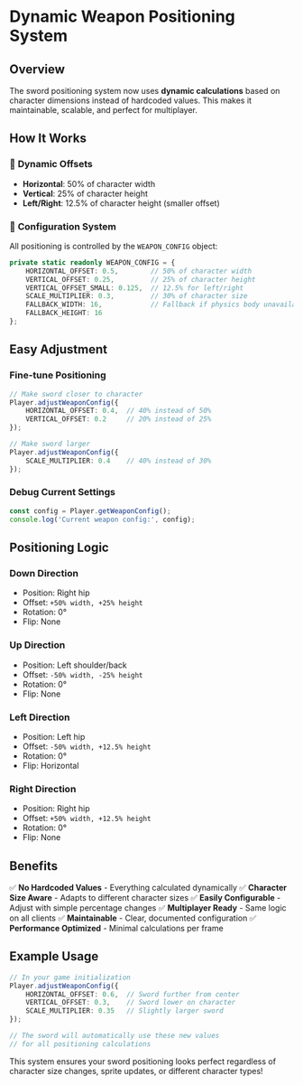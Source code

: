 # Dynamic Weapon Positioning System

## Overview

The sword positioning system now uses **dynamic calculations** based on character dimensions instead of hardcoded values. This makes it maintainable, scalable, and perfect for multiplayer.

## How It Works

### 🎯 **Dynamic Offsets**
- **Horizontal**: 50% of character width
- **Vertical**: 25% of character height  
- **Left/Right**: 12.5% of character height (smaller offset)

### 🔧 **Configuration System**
All positioning is controlled by the `WEAPON_CONFIG` object:

```typescript
private static readonly WEAPON_CONFIG = {
    HORIZONTAL_OFFSET: 0.5,        // 50% of character width
    VERTICAL_OFFSET: 0.25,         // 25% of character height
    VERTICAL_OFFSET_SMALL: 0.125,  // 12.5% for left/right
    SCALE_MULTIPLIER: 0.3,         // 30% of character size
    FALLBACK_WIDTH: 16,            // Fallback if physics body unavailable
    FALLBACK_HEIGHT: 16
};
```

## Easy Adjustment

### **Fine-tune Positioning**
```typescript
// Make sword closer to character
Player.adjustWeaponConfig({
    HORIZONTAL_OFFSET: 0.4,  // 40% instead of 50%
    VERTICAL_OFFSET: 0.2     // 20% instead of 25%
});

// Make sword larger
Player.adjustWeaponConfig({
    SCALE_MULTIPLIER: 0.4    // 40% instead of 30%
});
```

### **Debug Current Settings**
```typescript
const config = Player.getWeaponConfig();
console.log('Current weapon config:', config);
```

## Positioning Logic

### **Down Direction**
- Position: Right hip
- Offset: `+50% width, +25% height`
- Rotation: 0°
- Flip: None

### **Up Direction**  
- Position: Left shoulder/back
- Offset: `-50% width, -25% height`
- Rotation: 0°
- Flip: None

### **Left Direction**
- Position: Left hip
- Offset: `-50% width, +12.5% height`
- Rotation: 0°
- Flip: Horizontal

### **Right Direction**
- Position: Right hip
- Offset: `+50% width, +12.5% height`
- Rotation: 0°
- Flip: None

## Benefits

✅ **No Hardcoded Values** - Everything calculated dynamically
✅ **Character Size Aware** - Adapts to different character sizes
✅ **Easily Configurable** - Adjust with simple percentage changes
✅ **Multiplayer Ready** - Same logic on all clients
✅ **Maintainable** - Clear, documented configuration
✅ **Performance Optimized** - Minimal calculations per frame

## Example Usage

```typescript
// In your game initialization
Player.adjustWeaponConfig({
    HORIZONTAL_OFFSET: 0.6,  // Sword further from center
    VERTICAL_OFFSET: 0.3,    // Sword lower on character
    SCALE_MULTIPLIER: 0.35   // Slightly larger sword
});

// The sword will automatically use these new values
// for all positioning calculations
```

This system ensures your sword positioning looks perfect regardless of character size changes, sprite updates, or different character types!

